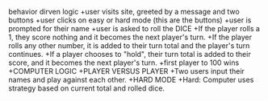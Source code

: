 behavior dirven logic
+user visits site, greeted by a message and two buttons
+user clicks on easy or hard mode (this are the buttons)
+user is prompted for their name
+user is asked to roll the DICE
  +If the player rolls a 1, they score nothing and it becomes the next player's turn.
  +If the player rolls any other number, it is added to their turn total and the player's turn continues.
  +If a player chooses to "hold", their turn total is added to their score, and it becomes the next player's turn.
  +first player to 100 wins
+COMPUTER LOGIC
+PLAYER VERSUS PLAYER
  +Two users input their names and play against each other.
+HARD MODE
  +Hard: Computer uses strategy based on current total and rolled dice.
